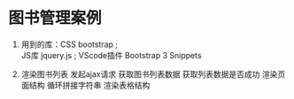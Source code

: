 # 图书管理案例

1. 用到的库：CSS bootstrap ;  
            JS库 jquery.js ; 
            VScode插件  Bootstrap 3 Snippets


2. 渲染图书列表
    发起ajax请求 获取图书列表数据
    获取列表数据是否成功
    渲染页面结构
    循环拼接字符串
    渲染表格结构